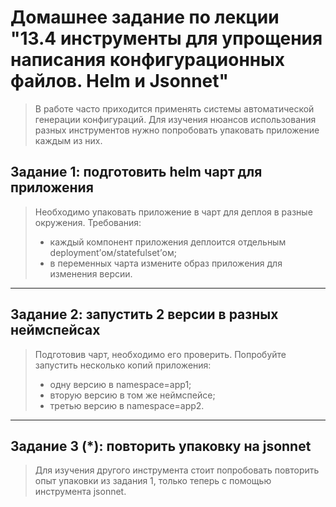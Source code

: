 # Домашнее задание по лекции "13.4 инструменты для упрощения написания конфигурационных файлов. Helm и Jsonnet"

> В работе часто приходится применять системы автоматической генерации конфигураций.
> Для изучения нюансов использования разных инструментов нужно попробовать упаковать приложение каждым из них.

## Задание 1: подготовить helm чарт для приложения

> Необходимо упаковать приложение в чарт для деплоя в разные окружения.
> Требования:
> * каждый компонент приложения деплоится отдельным deployment’ом/statefulset’ом;
> * в переменных чарта измените образ приложения для изменения версии.

---

## Задание 2: запустить 2 версии в разных неймспейсах

> Подготовив чарт, необходимо его проверить.
> Попробуйте запустить несколько копий приложения:
> * одну версию в namespace=app1;
> * вторую версию в том же неймспейсе;
> * третью версию в namespace=app2.

---

## Задание 3 (*): повторить упаковку на jsonnet

> Для изучения другого инструмента стоит попробовать повторить опыт упаковки из задания 1, только теперь с помощью инструмента jsonnet.

